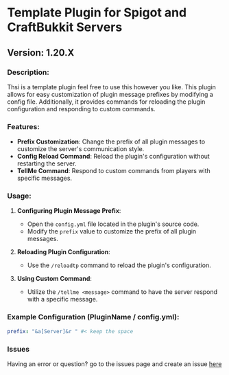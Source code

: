 # Template Plugin for Spigot and CraftBukkit Servers

## Version: 1.20.X

### Description:
Thsi is a template plugin feel free to use this however you like. This plugin allows for easy customization of plugin message prefixes by modifying a config file. Additionally, it provides commands for reloading the plugin configuration and responding to custom commands.

### Features:
- **Prefix Customization**: Change the prefix of all plugin messages to customize the server's communication style.
- **Config Reload Command**: Reload the plugin's configuration without restarting the server.
- **TellMe Command**: Respond to custom commands from players with specific messages.

### Usage:
1. **Configuring Plugin Message Prefix**:
   - Open the `config.yml` file located in the plugin's source code.
   - Modify the `prefix` value to customize the prefix of all plugin messages.

2. **Reloading Plugin Configuration**:
   - Use the `/reloadtp` command to reload the plugin's configuration.

3. **Using Custom Command**:
   - Utilize the `/tellme <message>` command to have the server respond with a specific message.

### Example Configuration (PluginName / config.yml):
```yaml
prefix: "&a[Server]&r " #< keep the space
```
### Issues
Having an error or question? go to the issues page and create an issue [here](https://github.com/IKKNIGHT/TemplatePluginSpigot/issues)